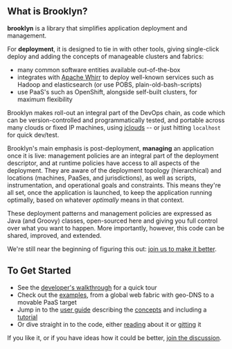 ## What is Brooklyn?

**brooklyn** is a library that simplifies application deployment and management.

For **deployment**, it is designed to tie in with other tools, 
giving single-click deploy and adding the concepts of 
manageable clusters and fabrics:

* many common software entities available out-of-the-box
* integrates with [Apache Whirr](http://whirr.apache.org) 
  to deploy well-known services such as Hadoop and elasticsearch
  (or use POBS, plain-old-bash-scripts)
* use PaaS's such as OpenShift, alongside self-built clusters, for maximum flexibility

Brooklyn makes roll-out an integral part of the DevOps chain,
as code which can be version-controlled and programmatically tested,
and portable across many clouds or fixed IP machines,
using [jclouds](http://jclouds.org) -- 
or just hitting ``localhost`` for quick dev/test.

Brooklyn's main emphasis is post-deployment, **managing** an application once it is live:
management policies are an integral part of the deployment descriptor,
and at runtime policies have access to all aspects of the deployment.
They are aware of the deployment topology (hierarchical) and
locations (machines, PaaSes, and jurisdictions), 
as well as scripts, instrumentation, and operational goals and constraints.
This means they're all set, once the application is launched, 
to keep the application running optimally,
based on whatever *optimally* means in that context.

These deployment patterns and management policies are expressed as Java (and Groovy) classes,
open-sourced here and giving you full control over what you want to happen.
More importantly, however, this code can be shared, improved, and extended.

We're still near the beginning of figuring this out: 
[join us to make it better](/guide/meta/contact.md).


## To Get Started

* See the [developer's walkthrough](/guide/start/walkthrough/) for a quick tour
* Check out the [examples](/guide/use/examples/), from a global web fabric with geo-DNS to a movable PaaS target
* Jump in to the [user guide](/guide/use/guide/) describing the 
  [concepts](/guide/use/guide/defining-applications/basic-concepts.md)
  and including a [tutorial](/guide/use/guide/quickstart/)
* Or dive straight in to the code, either [reading](/guide/dev/code/) about it
  or [gitting](http://github.com/apache/brooklyn/) it

If you like it, or if you have ideas how it could be better,
[join the discussion](/guide/meta/contact.md).
